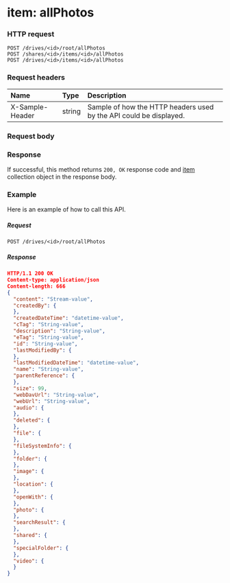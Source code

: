 # item: allPhotos


### HTTP request
```http
POST /drives/<id>/root/allPhotos
POST /shares/<id>/items/<id>/allPhotos
POST /drives/<id>/items/<id>/allPhotos

```
### Request headers
| Name       | Type | Description|
|:---------------|:--------|:----------|
| X-Sample-Header  | string  | Sample of how the HTTP headers used by the API could be displayed.|

### Request body

### Response
If successful, this method returns `200, OK` response code and [item](../resources/item.md) collection object in the response body.

### Example
Here is an example of how to call this API.
##### Request
```http
POST /drives/<id>/root/allPhotos
```
##### Response
```json
HTTP/1.1 200 OK
Content-type: application/json
Content-length: 666
{
  "content": "Stream-value",
  "createdBy": {
  },
  "createdDateTime": "datetime-value",
  "cTag": "String-value",
  "description": "String-value",
  "eTag": "String-value",
  "id": "String-value",
  "lastModifiedBy": {
  },
  "lastModifiedDateTime": "datetime-value",
  "name": "String-value",
  "parentReference": {
  },
  "size": 99,
  "webDavUrl": "String-value",
  "webUrl": "String-value",
  "audio": {
  },
  "deleted": {
  },
  "file": {
  },
  "fileSystemInfo": {
  },
  "folder": {
  },
  "image": {
  },
  "location": {
  },
  "openWith": {
  },
  "photo": {
  },
  "searchResult": {
  },
  "shared": {
  },
  "specialFolder": {
  },
  "video": {
  }
}
```
